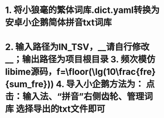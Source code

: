# 1\. 将小狼毫的繁体词库.dict.yaml转换为安卓小企鹅简体拼音txt词库

2\. 输入路径为IN\_TSV，\_\_请自行修改\_\_；输出路径为项目根目录
3. 频次模仿libime源码，f=\\floor(\\lg(10\\frac{fre}{sum\_fre}))
4. 导入小企鹅方法为：
	点击：输入法、“拼音”右侧齿轮、管理词库
	选择导出的txt文件即可
===

